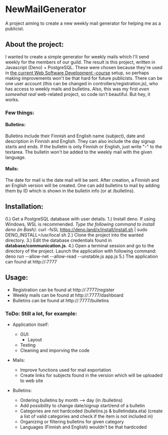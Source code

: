 # NewMailGenerator

A project aiming to create a new weekly mail generator for helping me as a publicist.


## About the project:

I wanted to create a simple generator for weekly mails which I'll send weekly for the members of our guild.
The result is this project, written in Javascript (Deno) + PostgreSQL. These were chosen because they're used
in [the current Web Software Development -course](https://wsd.cs.aalto.fi/) setup, so perhaps making improvements won't
be that hard for future publicists.
There can be one user account (this can be changed in controllers/registration.js), who has access to weekly mails and bulletins.
Also, this was my first *even somewhat real* web-related project, so code isn't beautiful. But hey, it works.

### Few things:

#### Bulletins:

Bulletins include their Finnish and English name (subject), date and description in Finnish and English. 
They can also include the day signup starts and ends.
If the bulletin is only Finnish or English, just write "-" to the textarea. The bulletin won't be added to the
weekly mail with the given language.

#### Mails:

The date for mail is the date mail will be sent. After creation, a Finnish and an English version will be created.
One can add bulletins to mail by adding them by ID which is shown in the bulletin info (or at /bulletins).


## Installation:

0.) Get a PostgreSQL database with user details.
1.) Install deno. If using Windows, WSL is recommended. *Type the following command to install deno (in Bash):*
    curl -fsSL https://deno.land/x/install/install.sh | sudo DENO_INSTALL=/usr/local sh
2.) Clone the project into the wanted directory.
3.) Edit the database credentials found in **database/communication.js**.
4.) Open a terminal session and go to the directory of the project. Launch the application with following command:
    deno run --allow-net --allow-read --unstable.js app.js
5.) The application can found at http://<your-ip>:7777


## Usage:

- Registration can be found at http://<your-ip>:7777/register
- Weekly mails can be found at http://<your-ip>:7777/dashboard
- Bulletins can be found at http://<your-ip>:7777/bulletins

    

### ToDo: Still a lot, for example:

- Application itself:
    - GUI:
        - Layout
    - Testing
    - Cleaning and imporving the code

- Mails:
    - Improve functions used for mail exportation
    - Create links for subjects found in the version which will be uploaded to web site

- Bulletins:
    - Ordering bulletins by month --> day (in /bulletins)
    - Add possibility to change date/signup start/end of a bulletin
    - Categories are not hardcoded (bulletins.js & bulletindata.eta) (create a list of valid categories and check if the item is not included in)
    - Organizing or filtering bulletins for given category
    - Languages (Finnish and English) wouldn't be that hardcoded